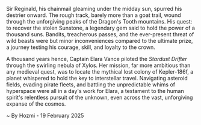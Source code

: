 
Sir Reginald, his chainmail gleaming under the midday sun, spurred his destrier onward.  The rough track, barely more than a goat trail, wound through the unforgiving peaks of the Dragon's Tooth mountains.  His quest: to recover the stolen Sunstone, a legendary gem said to hold the power of a thousand suns.  Bandits, treacherous passes, and the ever-present threat of wild beasts were but minor inconveniences compared to the ultimate prize, a journey testing his courage, skill, and loyalty to the crown.

A thousand years hence, Captain Elara Vance piloted the *Stardust Drifter* through the swirling nebula of Xylos.  Her mission, far more ambitious than any medieval quest, was to locate the mythical lost colony of Kepler-186f, a planet whispered to hold the key to interstellar travel.  Navigating asteroid fields, evading pirate fleets, and battling the unpredictable whims of hyperspace were all in a day's work for Elara, a testament to the human spirit's relentless pursuit of the unknown, even across the vast, unforgiving expanse of the cosmos.

~ By Hozmi - 19 February 2025
